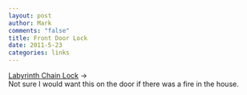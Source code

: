 ```yaml
--- 
layout: post
author: Mark
comments: "false"
title: Front Door Lock
date: 2011-5-23
categories: links
---
```

<a title="Labyrinth Chain Lock" href="http://searedscallops.tumblr.com/post/5757675564/make-your-front-door-a-little-more-awesome">Labyrinth Chain Lock</a> →<br /> Not sure I would want this on the door if there was a fire in the house.
